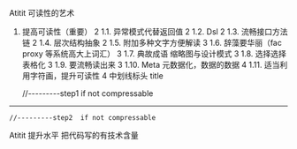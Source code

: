 Atitit 可读性的艺术

1. 提高可读性（重要）	2
1.1. 异常模式代替返回值	2
1.2. Dsl	2
1.3. 流畅接口方法链	2
1.4. 层次结构抽象	2
1.5. 附加多种文字方便解读	3
1.6. 辞藻要华丽（fac proxy 等系统高大上词汇）	3
1.7. 典故成语  缩略图与设计模式	3
1.8. 选择选择表格化	3
1.9. 要流畅读出来	3
1.10. Meta 元数据化，数据的数据	4
1.11. 适当利用字符画，提升可读性	4
中划线标头 title


	//---------step1  if not compressable

*************

	//---------step2  if not compressable


Atitit 提升水平 把代码写的有技术含量

